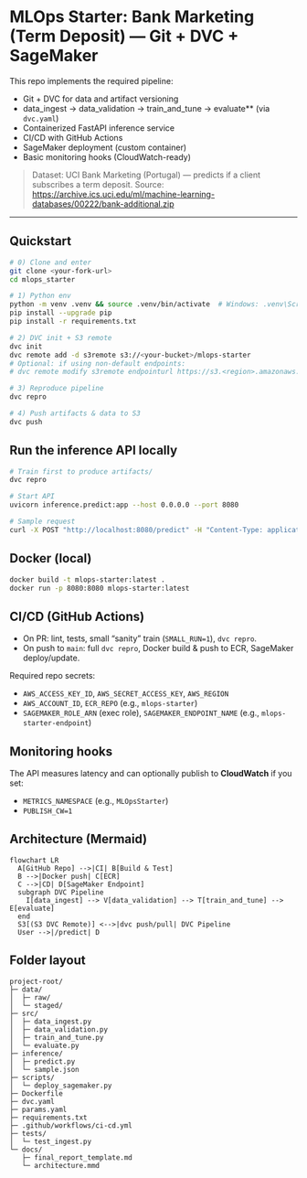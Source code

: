 # MLOps Starter: Bank Marketing (Term Deposit) — Git + DVC + SageMaker

This repo implements the required pipeline:
- Git + DVC for data and artifact versioning
- data_ingest → data_validation → train_and_tune → evaluate** (via `dvc.yaml`)
- Containerized FastAPI inference service
- CI/CD with GitHub Actions
- SageMaker deployment (custom container)
- Basic monitoring hooks (CloudWatch-ready)

> Dataset: UCI Bank Marketing (Portugal) — predicts if a client subscribes a term deposit.
> Source: https://archive.ics.uci.edu/ml/machine-learning-databases/00222/bank-additional.zip

---

## Quickstart

```bash
# 0) Clone and enter
git clone <your-fork-url>
cd mlops_starter

# 1) Python env
python -m venv .venv && source .venv/bin/activate  # Windows: .venv\Scripts\activate
pip install --upgrade pip
pip install -r requirements.txt

# 2) DVC init + S3 remote
dvc init
dvc remote add -d s3remote s3://<your-bucket>/mlops-starter
# Optional: if using non-default endpoints:
# dvc remote modify s3remote endpointurl https://s3.<region>.amazonaws.com

# 3) Reproduce pipeline
dvc repro

# 4) Push artifacts & data to S3
dvc push
```

## Run the inference API locally

```bash
# Train first to produce artifacts/
dvc repro

# Start API
uvicorn inference.predict:app --host 0.0.0.0 --port 8080

# Sample request
curl -X POST "http://localhost:8080/predict" -H "Content-Type: application/json" -d @inference/sample.json
```

## Docker (local)

```bash
docker build -t mlops-starter:latest .
docker run -p 8080:8080 mlops-starter:latest
```

## CI/CD (GitHub Actions)

- On PR: lint, tests, small “sanity” train (`SMALL_RUN=1`), `dvc repro`.
- On push to `main`: full `dvc repro`, Docker build & push to ECR, SageMaker deploy/update.

Required repo secrets:
- `AWS_ACCESS_KEY_ID`, `AWS_SECRET_ACCESS_KEY`, `AWS_REGION`
- `AWS_ACCOUNT_ID`, `ECR_REPO` (e.g., `mlops-starter`)
- `SAGEMAKER_ROLE_ARN` (exec role), `SAGEMAKER_ENDPOINT_NAME` (e.g., `mlops-starter-endpoint`)

## Monitoring hooks

The API measures latency and can optionally publish to **CloudWatch** if you set:
- `METRICS_NAMESPACE` (e.g., `MLOpsStarter`)
- `PUBLISH_CW=1`

## Architecture (Mermaid)

```mermaid
flowchart LR
  A[GitHub Repo] -->|CI| B[Build & Test]
  B -->|Docker push| C[ECR]
  C -->|CD| D[SageMaker Endpoint]
  subgraph DVC Pipeline
    I[data_ingest] --> V[data_validation] --> T[train_and_tune] --> E[evaluate]
  end
  S3[(S3 DVC Remote)] <-->|dvc push/pull| DVC Pipeline
  User -->|/predict| D
```

## Folder layout
```
project-root/
├─ data/
│  ├─ raw/
│  └─ staged/
├─ src/
│  ├─ data_ingest.py
│  ├─ data_validation.py
│  ├─ train_and_tune.py
│  └─ evaluate.py
├─ inference/
│  ├─ predict.py
│  └─ sample.json
├─ scripts/
│  └─ deploy_sagemaker.py
├─ Dockerfile
├─ dvc.yaml
├─ params.yaml
├─ requirements.txt
├─ .github/workflows/ci-cd.yml
├─ tests/
│  └─ test_ingest.py
└─ docs/
   ├─ final_report_template.md
   └─ architecture.mmd
```

